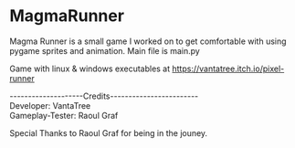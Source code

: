 # MagmaRunner

Magma Runner is a small game I worked on to get comfortable with using pygame sprites and animation.
Main file is main.py

Game with linux & windows executables at https://vantatree.itch.io/pixel-runner

--------------------Credits------------------------                                                                
Developer: VantaTree                                                                            
Gameplay-Tester:  Raoul Graf                                                                 

Special Thanks to Raoul Graf for being in the jouney.
